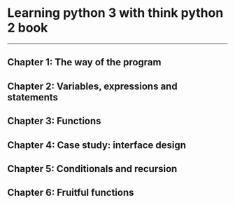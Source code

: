 # Learning python 3 with think python 2 book

---

## Chapter 1: The way of the program

## Chapter 2: Variables, expressions and statements

## Chapter 3: Functions

## Chapter 4: Case study: interface design

## Chapter 5: Conditionals and recursion

## Chapter 6: Fruitful functions
